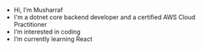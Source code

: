 -  Hi, I’m Musharraf
-  I'm a dotnet core backend developer and a certified AWS Cloud Practitioner
-  I’m interested in coding
-  I’m currently learning React
  
<!---
shaikmusharraf/shaikmusharraf is a ✨ special ✨ repository because its `README.md` (this file) appears on your GitHub profile.
You can click the Preview link to take a look at your changes.
--->
